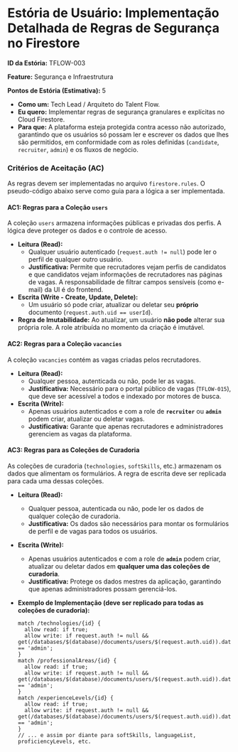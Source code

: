 # **Estória de Usuário: Implementação Detalhada de Regras de Segurança no Firestore**

**ID da Estória:** TFLOW-003

**Feature:** Segurança e Infraestrutura

**Pontos de Estória (Estimativa):** 5

- **Como um:** Tech Lead / Arquiteto do Talent Flow.
- **Eu quero:** Implementar regras de segurança granulares e explícitas no Cloud Firestore.
- **Para que:** A plataforma esteja protegida contra acesso não autorizado, garantindo que os usuários só possam ler e escrever os dados que lhes são permitidos, em conformidade com as roles definidas (`candidate`, `recruiter`, `admin`) e os fluxos de negócio.

### **Critérios de Aceitação (AC)**

As regras devem ser implementadas no arquivo `firestore.rules`. O pseudo-código abaixo serve como guia para a lógica a ser implementada.

#### **AC1: Regras para a Coleção `users`**

A coleção `users` armazena informações públicas e privadas dos perfis. A lógica deve proteger os dados e o controle de acesso.

- **Leitura (Read):**
    - Qualquer usuário autenticado (`request.auth != null`) pode ler o perfil de qualquer outro usuário.
    - **Justificativa:** Permite que recrutadores vejam perfis de candidatos e que candidatos vejam informações de recrutadores nas páginas de vagas. A responsabilidade de filtrar campos sensíveis (como e-mail) da UI é do frontend.
- **Escrita (Write - Create, Update, Delete):**
    - Um usuário só pode criar, atualizar ou deletar seu **próprio** documento (`request.auth.uid == userId`).
- **Regra de Imutabilidade:** Ao atualizar, um usuário **não pode** alterar sua própria role. A role atribuída no momento da criação é imutável.

#### **AC2: Regras para a Coleção `vacancies`**

A coleção `vacancies` contém as vagas criadas pelos recrutadores.

- **Leitura (Read):**
    - Qualquer pessoa, autenticada ou não, pode ler as vagas.
    - **Justificativa:** Necessário para o portal público de vagas (`TFLOW-015`), que deve ser acessível a todos e indexado por motores de busca.
- **Escrita (Write):**
    - Apenas usuários autenticados e com a role de **`recruiter`** ou **`admin`** podem criar, atualizar ou deletar vagas.
    - **Justificativa:** Garante que apenas recrutadores e administradores gerenciem as vagas da plataforma.

#### **AC3: Regras para as Coleções de Curadoria**

As coleções de curadoria (`technologies`, `softSkills`, etc.) armazenam os dados que alimentam os formulários. A regra de escrita deve ser replicada para cada uma dessas coleções.

- **Leitura (Read):**
    - Qualquer pessoa, autenticada ou não, pode ler os dados de qualquer coleção de curadoria.
    - **Justificativa:** Os dados são necessários para montar os formulários de perfil e de vagas para todos os usuários.
- **Escrita (Write):**
    - Apenas usuários autenticados e com a role de **`admin`** podem criar, atualizar ou deletar dados em **qualquer uma das coleções de curadoria**.
    - **Justificativa:** Protege os dados mestres da aplicação, garantindo que apenas administradores possam gerenciá-los.
- **Exemplo de Implementação (deve ser replicado para todas as coleções de curadoria):**
    
    ```
    match /technologies/{id} {
      allow read: if true;
      allow write: if request.auth != null && get(/databases/$(database)/documents/users/$(request.auth.uid)).data.role == 'admin';
    }
    match /professionalAreas/{id} {
      allow read: if true;
      allow write: if request.auth != null && get(/databases/$(database)/documents/users/$(request.auth.uid)).data.role == 'admin';
    }
    match /experienceLevels/{id} {
      allow read: if true;
      allow write: if request.auth != null && get(/databases/$(database)/documents/users/$(request.auth.uid)).data.role == 'admin';
    }
    // ... e assim por diante para softSkills, languageList, proficiencyLevels, etc.
    ```